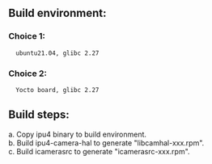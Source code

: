 ##  Build environment:
###  Choice 1:    
      ubuntu21.04, glibc 2.27
### Choice 2:    
      Yocto board, glibc 2.27

##  Build steps:
  a. Copy ipu4 binary to build environment.<br>
  b. Build ipu4-camera-hal to generate "libcamhal-xxx.rpm".<br>
  c. Build icamerasrc to generate "icamerasrc-xxx.rpm".<br>



